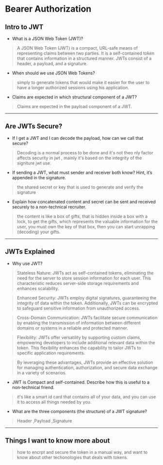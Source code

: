 # Bearer Authorization

## Intro to JWT

- What is a JSON Web Token (JWT)?

>A JSON Web Token (JWT) is a compact, URL-safe means of representing claims between two parties. It is a self-contained token that contains information in a structured manner. JWTs consist of a header, a payload, and a signature.

- When should we use JSON Web Tokens?

>simply to generate tokens that would make it easier for the user to have a longer authorized sessions using his application.

- Claims are expected in which structural component of a JWT?

>Claims are expected in the payload component of a JWT.

---
## Are JWTs Secure?

- If I get a JWT and I can decode the payload, how can we call that secure?

>Decoding is a normal process to be done and it's not theo nly factor affects security in jwt , mainly it's based on the integrity of the signiture jwt use.

- If sending a JWT, what must sender and receiver both know? Hint, it’s appended in the signature.

>the shared secret or key that is used to generate and verify the signature

- Explain how concatenated content and secret can be sent and received securely to a non-technical recruiter.

> the content is like a box of gifts, that is hidden inside a box with a lock, to get the gifts, which represents the valuable information for the user, you must own the key of that box, then you can start unrapping (decoding) your gifts.
---
## JWTs Explained

- Why use JWT?
> Stateless Nature: JWTs act as self-contained tokens, eliminating the need for the server to store session information for each user. This characteristic reduces server-side storage requirements and enhances scalability.

>Enhanced Security: JWTs employ digital signatures, guaranteeing the integrity of data within the token. Additionally, JWTs can be encrypted to safeguard sensitive information from unauthorized access.

>Cross-Domain Communication: JWTs facilitate secure communication by enabling the transmission of information between different domains or systems in a reliable and protected manner.

>Flexibility: JWTs offer versatility by supporting custom claims, empowering developers to include additional relevant data within the token. This flexibility enhances the capability to tailor JWTs to specific application requirements.

>By leveraging these advantages, JWTs provide an effective solution for managing authentication, authorization, and secure data exchange in a variety of scenarios.

- JWT is Compact and self-contained. Describe how this is useful to a non-technical friend.

>it's like a smart id card that contains all of your data, and you can use it to access all things needed by you.

- What are the three components (the structure) of a JWT signature?

>Header ,Payload ,Signature

---
## Things I want to know more about

>how to encrpt and secure the token in a manual way, and want to know about other techonologies that deals with tokens.
